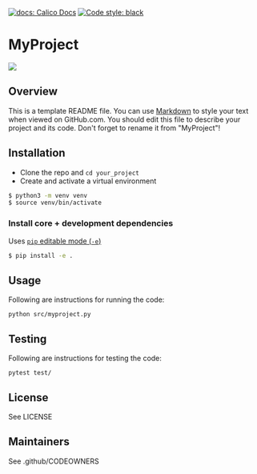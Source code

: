 <p>
    <a href="https://docs.calicolabs.com/python-template"><img alt="docs: Calico Docs" src="https://img.shields.io/badge/docs-Calico%20Docs-28A049.svg"></a>
    <a href="https://github.com/psf/black"><img alt="Code style: black" src="https://img.shields.io/badge/code%20style-black-000000.svg"></a>
</p>

# MyProject

![](https://github.com/calico/myproject)

## Overview

This is a template README file.  You can use 
[Markdown](https://guides.github.com/features/mastering-markdown/) to style
your text when viewed on GitHub.com.  You should edit this file to describe
your project and its code.  Don't forget to rename it from "MyProject"!

## Installation

* Clone the repo and `cd your_project`
* Create and activate a virtual environment

```bash
$ python3 -m venv venv
$ source venv/bin/activate
```

### Install core + development dependencies

Uses [`pip` editable mode (`-e`)](https://pip.pypa.io/en/stable/reference/pip_install/#editable-installs)

```bash
$ pip install -e .
```

## Usage 

Following are instructions for running the code:

```
python src/myproject.py
```

## Testing

Following are instructions for testing the code:

```
pytest test/
```

## License

See LICENSE

## Maintainers

See .github/CODEOWNERS
